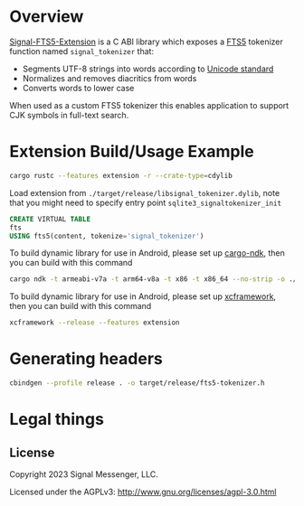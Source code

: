 # Overview

[Signal-FTS5-Extension](https://darksi.de/13.sqlite-fts5-structure/) is a C ABI library which exposes a
[FTS5](https://www.sqlite.org/fts5.html) tokenizer function named
`signal_tokenizer` that:

- Segments UTF-8 strings into words according to
  [Unicode standard](http://www.unicode.org/reports/tr29/)
- Normalizes and removes diacritics from words
- Converts words to lower case

When used as a custom FTS5 tokenizer this enables application to support CJK
symbols in full-text search.

# Extension Build/Usage Example

```sh
cargo rustc --features extension -r --crate-type=cdylib
```

Load extension from `./target/release/libsignal_tokenizer.dylib`, note that you might need to specify entry point `sqlite3_signaltokenizer_init`

```sql
CREATE VIRTUAL TABLE
fts
USING fts5(content, tokenize='signal_tokenizer')
```

To build dynamic library for use in Android, please set up [cargo-ndk](https://github.com/bbqsrc/cargo-ndk), then you can build with this command

```sh
cargo ndk -t armeabi-v7a -t arm64-v8a -t x86 -t x86_64 --no-strip -o ./jniLibs build --features extension --release
```

To build dynamic library for use in Android, please set up [xcframework](https://github.com/trucnguyenlam/xcframework), then you can build with this command

```sh
xcframework --release --features extension
```

# Generating headers

```sh
cbindgen --profile release . -o target/release/fts5-tokenizer.h
```

# Legal things

## License

Copyright 2023 Signal Messenger, LLC.

Licensed under the AGPLv3: http://www.gnu.org/licenses/agpl-3.0.html

